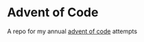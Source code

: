 # Advent of Code

A repo for my annual [advent of code] attempts

[advent of code]: https://adventofcode.com/
